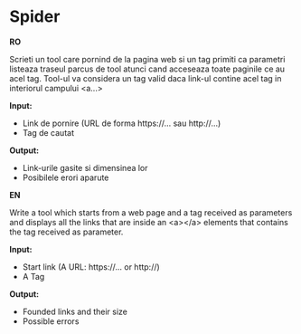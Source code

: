 # Spider

**RO**

Scrieti un tool care pornind de la pagina web si un tag primiti ca parametri listeaza traseul
parcus de tool atunci cand acceseaza toate paginile ce au acel tag.
Tool-ul va considera un tag valid daca link-ul contine acel tag in interiorul campului <a...></a>

**Input:**
- Link de pornire (URL de forma https://... sau http://...)
- Tag de cautat

**Output:**
- Link-urile gasite si dimensinea lor
- Posibilele erori aparute


**EN**

Write a tool which starts from a web page and a tag received as parameters and displays 
all the links that are inside an \<a>\</a> elements that contains the tag received as
parameter.

**Input:**
- Start link (A URL: https://... or http://)
- A Tag

**Output:**
- Founded links and their size
- Possible errors
